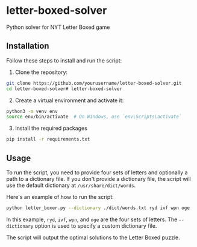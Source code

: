 # letter-boxed-solver

Python solver for NYT Letter Boxed game

## Installation

Follow these steps to install and run the script:

1. Clone the repository:

```bash
git clone https://github.com/yourusername/letter-boxed-solver.git
cd letter-boxed-solver# letter-boxed-solver
```

2. Create a virtual environment and activate it:

```bash
python3 -m venv env
source env/bin/activate  # On Windows, use `env\Scripts\activate`
```

3. Install the required packages

```bash
pip install -r requirements.txt
```

## Usage

To run the script, you need to provide four sets of letters and optionally a path to a dictionary file. If you don't provide a dictionary file, the script will use the default dictionary at `/usr/share/dict/words`.

Here's an example of how to run the script:

```bash
python letter_boxer.py --dictionary ./dict/words.txt ryd ivf wpn oge 
```

In this example, `ryd`, `ivf`, `wpn`, and `oge` are the four sets of letters. The `--dictionary` option is used to specify a custom dictionary file.

The script will output the optimal solutions to the Letter Boxed puzzle.
